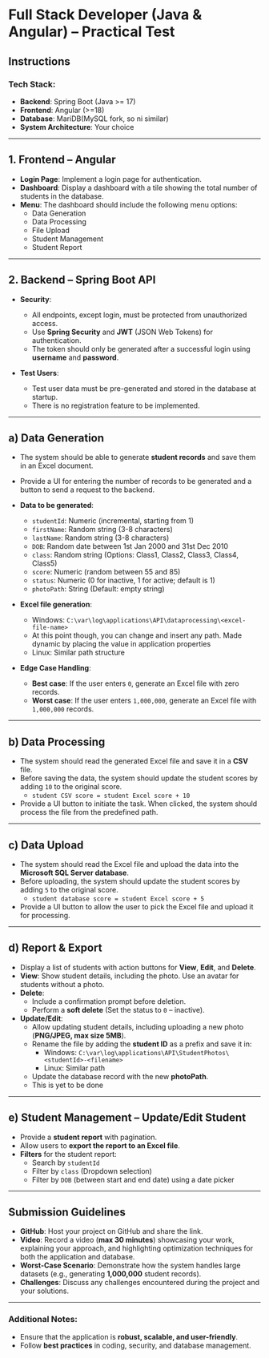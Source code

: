 # Full Stack Developer (Java & Angular) – Practical Test

## Instructions

### Tech Stack:
- **Backend**: Spring Boot (Java >= 17)  
- **Frontend**: Angular (>=18)  
- **Database**: MariDB(MySQL fork, so ni similar)  
- **System Architecture**: Your choice  

---

## 1. Frontend – Angular
- **Login Page**: Implement a login page for authentication.  
- **Dashboard**: Display a dashboard with a tile showing the total number of students in the database.  
- **Menu**: The dashboard should include the following menu options:  
  - Data Generation  
  - Data Processing  
  - File Upload  
  - Student Management  
  - Student Report  

---

## 2. Backend – Spring Boot API

- **Security**:  
  - All endpoints, except login, must be protected from unauthorized access.  
  - Use **Spring Security** and **JWT** (JSON Web Tokens) for authentication.  
  - The token should only be generated after a successful login using **username** and **password**.  

- **Test Users**:  
  - Test user data must be pre-generated and stored in the database at startup.  
  - There is no registration feature to be implemented.  

---

## a) Data Generation

- The system should be able to generate **student records** and save them in an Excel document.  
- Provide a UI for entering the number of records to be generated and a button to send a request to the backend.  
- **Data to be generated**:  
  - `studentId`: Numeric (incremental, starting from 1)  
  - `firstName`: Random string (3-8 characters)  
  - `lastName`: Random string (3-8 characters)  
  - `DOB`: Random date between 1st Jan 2000 and 31st Dec 2010  
  - `class`: Random string (Options: Class1, Class2, Class3, Class4, Class5)  
  - `score`: Numeric (random between 55 and 85)  
  - `status`: Numeric (0 for inactive, 1 for active; default is 1)  
  - `photoPath`: String (Default: empty string)  

- **Excel file generation**:  
  - Windows: `C:\var\log\applications\API\dataprocessing\<excel-file-name>`
  - At this point though, you can change and insert any path. Made dynamic by placing the value in application properties
  - Linux: Similar path structure  

- **Edge Case Handling**:  
  - **Best case**: If the user enters `0`, generate an Excel file with zero records.  
  - **Worst case**: If the user enters `1,000,000`, generate an Excel file with `1,000,000` records.  

---

## b) Data Processing

- The system should read the generated Excel file and save it in a **CSV** file.  
- Before saving the data, the system should update the student scores by adding `10` to the original score.  
  - `student CSV score = student Excel score + 10`  
- Provide a UI button to initiate the task. When clicked, the system should process the file from the predefined path.  

---

## c) Data Upload

- The system should read the Excel file and upload the data into the **Microsoft SQL Server database**.  
- Before uploading, the system should update the student scores by adding `5` to the original score.  
  - `student database score = student Excel score + 5`  
- Provide a UI button to allow the user to pick the Excel file and upload it for processing.  

---

## d) Report & Export

- Display a list of students with action buttons for **View**, **Edit**, and **Delete**.  
- **View**: Show student details, including the photo. Use an avatar for students without a photo.  
- **Delete**:  
  - Include a confirmation prompt before deletion.  
  - Perform a **soft delete** (Set the status to `0` – inactive).  
- **Update/Edit**:  
  - Allow updating student details, including uploading a new photo (**PNG/JPEG, max size 5MB**).  
  - Rename the file by adding the **student ID** as a prefix and save it in:  
    - Windows: `C:\var\log\applications\API\StudentPhotos\<studentId>-<filename>`  
    - Linux: Similar path  
  - Update the database record with the new **photoPath**. 
  - This is yet to be done

---

## e) Student Management – Update/Edit Student

- Provide a **student report** with pagination.  
- Allow users to **export the report to an Excel file**.  
- **Filters** for the student report:  
  - Search by `studentId`  
  - Filter by `class` (Dropdown selection)  
  - Filter by `DOB` (between start and end date) using a date picker  

---

## Submission Guidelines

- **GitHub**: Host your project on GitHub and share the link.  
- **Video**: Record a video (**max 30 minutes**) showcasing your work, explaining your approach, and highlighting optimization techniques for both the application and database.  
- **Worst-Case Scenario**: Demonstrate how the system handles large datasets (e.g., generating **1,000,000** student records).  
- **Challenges**: Discuss any challenges encountered during the project and your solutions.  

---

### Additional Notes:
- Ensure that the application is **robust, scalable, and user-friendly**.  
- Follow **best practices** in coding, security, and database management.  
